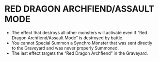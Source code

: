 
# RED DRAGON ARCHFIEND/ASSAULT MODE

*   The effect that destroys all other monsters will activate even if “Red Dragon Archfiend/Assault Mode” is destroyed by battle.
*   You cannot Special Summon a Synchro Monster that was sent directly to the Graveyard and was never properly Summoned.
*   The last effect targets the “Red Dragon Archfiend” in the Graveyard.

  